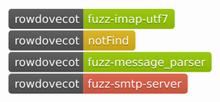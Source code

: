 [![Fuzzing Status Local](docs/rowdovecot/fuzz-imap-utf7.svg)](https://github.com/)
[![Fuzzing Status Local](docs/rowdovecot/notFind.svg)](https://github.com/)
[![Fuzzing Status Local](docs/rowdovecot/fuzz-message_parser.svg)](https://github.com/)
[![Fuzzing Status Local](docs/rowdovecot/fuzz-smtp-server.svg)](https://github.com/)
